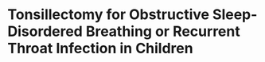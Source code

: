 # Tonsillectomy for Obstructive Sleep-Disordered Breathing or Recurrent Throat Infection in Children
